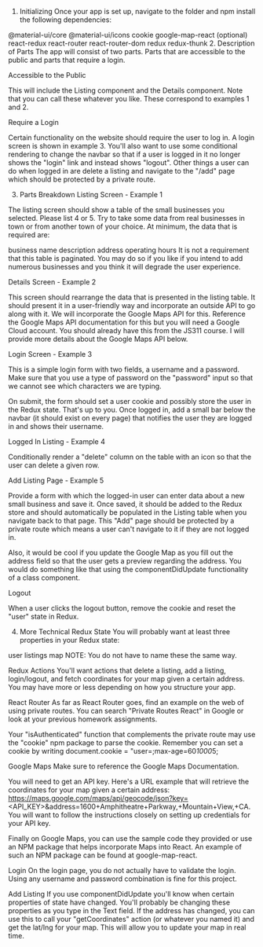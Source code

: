 1. Initializing
Once your app is set up, navigate to the folder and npm install the following dependencies:

@material-ui/core
@material-ui/icons
cookie
google-map-react (optional)
react-redux
react-router
react-router-dom
redux
redux-thunk
2. Description of Parts
The app will consist of two parts. Parts that are accessible to the public and parts that require a login.

Accessible to the Public

This will include the Listing component and the Details component. Note that you can call these whatever you like. These correspond to examples 1 and 2.

Require a Login

Certain functionality on the website should require the user to log in. A login screen is shown in example 3. You'll also want to use some conditional rendering to change the navbar so that if a user is logged in it no longer shows the "login" link and instead shows "logout". Other things a user can do when logged in are delete a listing and navigate to the "/add" page which should be protected by a private route.

3. Parts Breakdown
Listing Screen - Example 1

The listing screen should show a table of the small businesses you selected. Please list 4 or 5. Try to take some data from real businesses in town or from another town of your choice. At minimum, the data that is required are:

business name
description
address
operating hours
It is not a requirement that this table is paginated. You may do so if you like if you intend to add numerous businesses and you think it will degrade the user experience.

Details Screen - Example 2

This screen should rearrange the data that is presented in the listing table. It should present it in a user-friendly way and incorporate an outside API to go along with it. We will incorporate the Google Maps API for this. Reference the Google Maps API documentation for this but you will need a Google Cloud account. You should already have this from the JS311 course. I will provide more details about the Google Maps API below.

Login Screen - Example 3

This is a simple login form with two fields, a username and a password. Make sure that you use a type of password on the "password" input so that we cannot see which characters we are typing.

On submit, the form should set a user cookie and possibly store the user in the Redux state. That's up to you. Once logged in, add a small bar below the navbar (it should exist on every page) that notifies the user they are logged in and shows their username.

Logged In Listing - Example 4

Conditionally render a "delete" column on the table with an icon so that the user can delete a given row.

Add Listing Page - Example 5

Provide a form with which the logged-in user can enter data about a new small business and save it. Once saved, it should be added to the Redux store and should automatically be populated in the Listing table when you navigate back to that page. This "Add" page should be protected by a private route which means a user can't navigate to it if they are not logged in.

Also, it would be cool if you update the Google Map as you fill out the address field so that the user gets a preview regarding the address. You would do something like that using the componentDidUpdate functionality of a class component.

Logout

When a user clicks the logout button, remove the cookie and reset the "user" state in Redux.

4. More Technical
Redux State
You will probably want at least three properties in your Redux state:

user
listings
map
NOTE: You do not have to name these the same way.

Redux Actions
You'll want actions that delete a listing, add a listing, login/logout, and fetch coordinates for your map given a certain address. You may have more or less depending on how you structure your app.

React Router
As far as React Router goes, find an example on the web of using private routes. You can search "Private Routes React" in Google or look at your previous homework assignments.

Your "isAuthenticated" function that complements the private route may use the "cookie" npm package to parse the cookie. Remember you can set a cookie by writing document.cookie = "user=<USERNAME>;max-age=60*1000*5;

Google Maps
Make sure to reference the Google Maps Documentation.

You will need to get an API key. Here's a URL example that will retrieve the coordinates for your map given a certain address: https://maps.google.com/maps/api/geocode/json?key=<API_KEY>&address=1600+Amphitheatre+Parkway,+Mountain+View,+CA. You will want to follow the instructions closely on setting up credentials for your API key.

Finally on Google Maps, you can use the sample code they provided or use an NPM package that helps incorporate Maps into React. An example of such an NPM package can be found at google-map-react.

Login
On the login page, you do not actually have to validate the login. Using any username and password combination is fine for this project.

Add Listing
If you use componentDidUpdate you'll know when certain properties of state have changed. You'll probably be changing these properties as you type in the Text field. If the address has changed, you can use this to call your "getCoordinates" action (or whatever you named it) and get the lat/lng for your map. This will allow you to update your map in real time.
